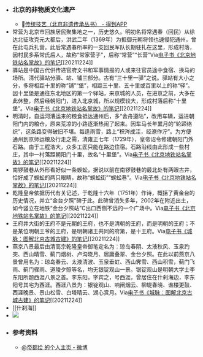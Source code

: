 - ### 北京的非物质文化遗产
    - 🦩[传统技艺（北京非遗传承丛书） - 得到APP](https://www.dedao.cn/ebook/reader?id=DLnMGAEG7gKLyYmkAbPaEXxD8BM4J0LD6A0ROrpdZn19VNzv2o5e6lqjQQ1poxqy)
- 常营为北京市回族居民聚集地之一，历史悠久。明初名将常遇春（回民）从徐达北征攻克元大都后，洪武二年（1369年）为抵御元朝将领也速侵犯通州，曾在此屯兵扎营。此后常遇春所率的一支回民军队长期驻扎在这里，形成村落，因村民多系常氏后人，故称“常家营子”，后称“常营”“长营”Via[电子书《北京地铁站名掌故》的笔记](https://app.yinxiang.com/shard/s63/nl/13797828/02ed4cf0-9139-4049-8589-46890b332112/)[[20211224]] 
- 驿站是中国古代供传递官府文书和军事情报的人或来往官员途中食宿、换马的场所。清代驿站分驿、站、铺三部分。古有“三十里一驿”之说。驿站有大小之分，多将相距十里的称“铺”“堡”，相距三十里、五十里或百里以上的称“驿”。因十里堡是通往东北地区的第一个驿站，来京城的人员，在进京之前，大多在此休整，然后经朝阳门，进入北京城，所以规模较大，形成村落后称“十里堡”。Via[电子书《北京地铁站名掌故》的笔记](https://app.yinxiang.com/shard/s63/nl/13797828/02ed4cf0-9139-4049-8589-46890b332112/)[[20211224]] 
- 明清时，自运河漕运来的粮食抵达通州后，多“舍舟遵陆”，改用车辆，运进朝阳门内的粮仓，原来荒凉的小路逐渐热闹了起来。因车马长年累月的“轮蹄络织”，这条路变得破旧不堪。每逢雨雪，路上“积涔成洼，经潦作泞”。为方便通州到京师运粮及行走之需，清雍正七年（1729年），皇帝诏令修建朝阳门外石路。由于工程浩大，众多工匠只能在路边住宿。石路沿线由此形成一些村庄，其中一村落距朝阳门十里，故名“十里堡”。Via[电子书《北京地铁站名掌故》的笔记](https://app.yinxiang.com/shard/s63/nl/13797828/02ed4cf0-9139-4049-8589-46890b332112/)[[20211224]] 
- 南锣鼓巷从外形看好似一条蜈蚣，据说以前在南锣鼓巷的最北处有两眼古井，恰好成了蜈蚣的两只眼睛，故称“蜈蚣街”“蜈蚣巷”。Via[电子书《北京地铁站名掌故》的笔记](https://app.yinxiang.com/shard/s63/nl/13797828/02ed4cf0-9139-4049-8589-46890b332112/)[[20211224]] 
- 乾隆皇帝依据历代有关记述，于乾隆十六年（1751年）作诗，概括了黄金台的历史情况，并立“金台夕照”碑于此。此碑曾消失多年，2002年在附近出土，如今竖立在地铁“金台夕照站”C出口西侧不远的一个广场中。Via[电子书《北京地铁站名掌故》的笔记](https://app.yinxiang.com/shard/s63/nl/13797828/02ed4cf0-9139-4049-8589-46890b332112/)[[20211224]]
- 王府井大街的王府不是元朝的王府，也不是清朝的王府，而是明朝的王府；不是某位明朝王爷的王府，是明朝诸王共同的府第，是十王府。Via[电子书《城脉：图解北京古城古建》的笔记](https://app.yinxiang.com/shard/s63/nl/13797828/4546c351-1165-4bf2-b26f-7e66ed11fe7e/)[[20211224]] 
- 燕京八景最后由清高宗乾隆皇帝御笔定名为：琼岛春阴、太液秋风、玉泉趵突、西山晴雪、蓟门烟树、卢沟晓月、居庸叠翠、金台夕照。在此以前燕京八景曾用名为：琼岛春云、太液清波、玉泉垂虹、西山霁雪、西山积雪，蓟门飞雨、蓟门骤雨、道陵夕照等名，均无银锭观山一景。银锭观山是明朝大学士李东阳所题西涯八景之首。李东阳，字宾之，号西涯，曾居住在什刹海边，李东阳号其宅为西涯。西涯八景为：银锭观山、响闸烟云、柳堤春晓、谯楼更鼓、西涯晚景、景山松雪、白塔晴云、湖心赏月。Via[电子书《城脉：图解北京古城古建》的笔记](https://app.yinxiang.com/shard/s63/nl/13797828/4546c351-1165-4bf2-b26f-7e66ed11fe7e/)[[20211224]] 
-  [[什刹海]]
- ![](https://firebasestorage.googleapis.com/v0/b/firescript-577a2.appspot.com/o/imgs%2Fapp%2Fxinyiheng%2FL3erY9G0-M.png?alt=media&token=77a4bed6-7024-44e6-aed0-fd0e65c1e18f)
- ### 参考资料
    - [@帝都绘 的个人主页 - 微博](https://weibo.com/diduhui?refer_flag=1005055013_)

